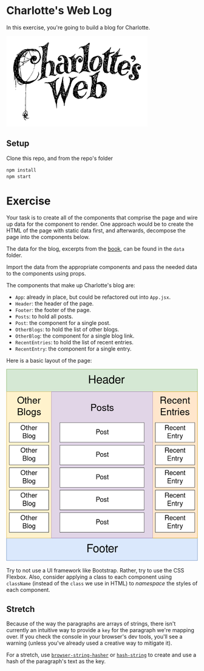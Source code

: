 # Charlotte's Web Log

In this exercise, you're going to build a blog for Charlotte.

![Charlotte's Web](charlottes-web.png)


## Setup

Clone this repo, and from the repo's folder

```sh
npm install
npm start
```


# Exercise

Your task is to create all of the components that comprise the page and wire up data for the component to render. One approach would be to create the HTML of the page with static data first, and afterwards, decompose the page into the components below.

The data for the blog, excerpts from the [book](https://en.wikipedia.org/wiki/Charlotte%27s_Web), can be found in the `data` folder.

Import the data from the appropriate components and pass the needed data to the components using props.

The components that make up Charlotte's blog are:

* `App`: already in place, but could be refactored out into `App.jsx`.
* `Header`: the header of the page.
* `Footer`: the footer of the page.
* `Posts`: to hold all posts.
* `Post`: the component for a single post.
* `OtherBlogs`: to hold the list of other blogs.
* `OtherBlog`: the component for a single blog link.
* `RecentEntries`: to hold the list of recent entries.
* `RecentEntry`: the component for a single entry.

Here is a basic layout of the page:

![Basic layout](basic-layout.png)

Try to not use a UI framework like Bootstrap. Rather, try to use the CSS Flexbox. Also, consider applying a class to each component using `className` (instead of the `class` we use in HTML) to _namespace_ the styles of each component.


## Stretch

Because of the way the paragraphs are arrays of strings, there isn't currently an intuitive way to provide a `key` for the paragraph we're mapping over. If you check the console in your browser's dev tools, you'll see a warning (unless you've already used a creative way to mitigate it).

For a stretch, use [`browser-string-hasher`](https://www.npmjs.com/package/browser-string-hasher) or [`hash-string`](https://www.npmjs.com/package/hash-string) to create and use a hash of the paragraph's text as the key.
